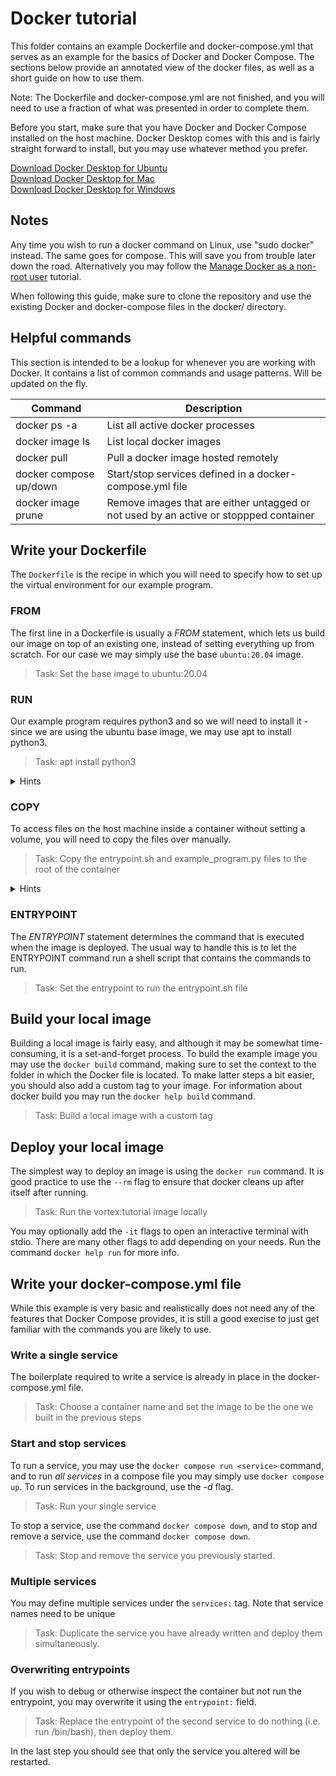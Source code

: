 # Docker tutorial
This folder contains an example Dockerfile and docker-compose.yml that serves as an example for the basics of Docker and Docker Compose. The sections below provide an annotated view of the docker files, as well as a short guide on how to use them.

Note: The Dockerfile and docker-compose.yml are not finished, and you will need to use a fraction of what was presented in order to complete them.

Before you start, make sure that you have Docker and Docker Compose installed on the host machine. Docker Desktop comes with this and is fairly straight forward to install, but you may use whatever method you prefer.
 
[Download Docker Desktop for Ubuntu](https://docs.docker.com/desktop/install/ubuntu/)  
[Download Docker Desktop for Mac](https://docs.docker.com/desktop/install/mac-install/)  
[Download Docker Desktop for Windows](https://docs.docker.com/desktop/install/windows-install/)

## Notes
Any time you wish to run a docker command on Linux, use "sudo docker" instead. The same goes for compose. This will save you from trouble later down the road. Alternatively you may follow the [Manage Docker as a non-root user](https://docs.docker.com/engine/install/linux-postinstall/) tutorial.

When following this guide, make sure to clone the repository and use the existing Docker and docker-compose files in the docker/ directory.


## Helpful commands
This section is intended to be a lookup for whenever you are working with Docker. It contains a list of common commands and usage patterns. Will be updated on the fly.

| **Command** |  **Description**  |
|-------------|-------------------|
| docker ps -a |  List all active docker processes |
| docker image ls | List local docker images  |
| docker pull <image> | Pull a docker image hosted remotely |
| docker compose up/down | Start/stop services defined in a docker-compose.yml file |
| docker image prune | Remove images that are either untagged or not used by an active or stoppped container |

## Write your Dockerfile
The `Dockerfile` is the recipe in which you will need to specify how to set up the virtual environment for our example program. 

### FROM
The first line in a Dockerfile is usually a *FROM* statement, which lets us build our image  on top of an existing one, instead of setting everything up from scratch. For our case we may simply use the base `ubuntu:20.04` image.


> Task: Set the base image to ubuntu:20.04


### RUN
Our example program requires python3 and so we will need to install it - since we are using the ubuntu base image, we may use apt to install python3.

> Task: apt install python3

<details>
  <summary>Hints</summary>

* You will likely need to apt update and apt install in the same RUN  

* The Dockerfile build step should be automated, but apt install python3 will ask you to enter Y/n. How can you automate this?  
</details>


### COPY
To access files on the host machine inside a container without setting a volume, you will need to copy the files over manually.

> Task: Copy the entrypoint.sh and example_program.py files to the root of the container

<details>
  <summary>Hints</summary>

* pwd will point to the "context" of the Dockerfile when building. (What is a context?)
</details>

### ENTRYPOINT
The *ENTRYPOINT* statement determines the command that is executed when the image is deployed. The usual way to handle this is to let the ENTRYPOINT command run a shell script that contains the commands to run.

> Task: Set the entrypoint to run the entrypoint.sh file

## Build your local image
Building a local image is fairly easy, and although it may be somewhat time-consuming, it is a set-and-forget process. To build the example image you may use the `docker build` command, making sure to set the context to the folder in which the Docker file is located. To make latter steps a bit easier, you should also add a custom tag to your image. For information about docker build you may run the ```docker help build``` command.

> Task: Build a local image with a custom tag

## Deploy your local image
The simplest way to deploy an image is using the `docker run` command. It is good practice to use the `--rm` flag to ensure that docker cleans up after itself after running.

> Task: Run the vortex:tutorial image locally

You may optionally add the `-it` flags to open an interactive terminal with stdio. There are many other flags to add depending on your needs. Run the command ```docker help run``` for more info.
 
## Write your docker-compose.yml file
While this example is very basic and realistically does not need any of the features that Docker Compose provides, it is still a good execise to just get familiar with the commands you are likely to use.

### Write a single service
The boilerplate required to write a service is already in place in the docker-compose.yml file.

> Task: Choose a container name and set the image to be the one we built in the previous steps

### Start and stop services
To run a service, you may use the ```docker compose run <service>``` command, and to run *all services* in a compose file you may simply use ```docker compose up```. To run services in the background, use the *-d* flag.

> Task: Run your single service

To stop a service, use the command ```docker compose down```, and to stop and remove a service, use the command ```docker compose down```.

> Task: Stop and remove the service you previously started.

### Multiple services
You may define multiple services under the `services:` tag. Note that service names need to be unique 

> Task: Duplicate the service you have already written and deploy them simultaneously. 


### Overwriting entrypoints
If you wish to debug or otherwise inspect the container but not run the entrypoint, you may overwrite it using the `entrypoint:` field.

> Task: Replace the entrypoint of the second service to do nothing (i.e. run /bin/bash), then deploy them.

In the last step you should see that only the service you altered will be restarted.
